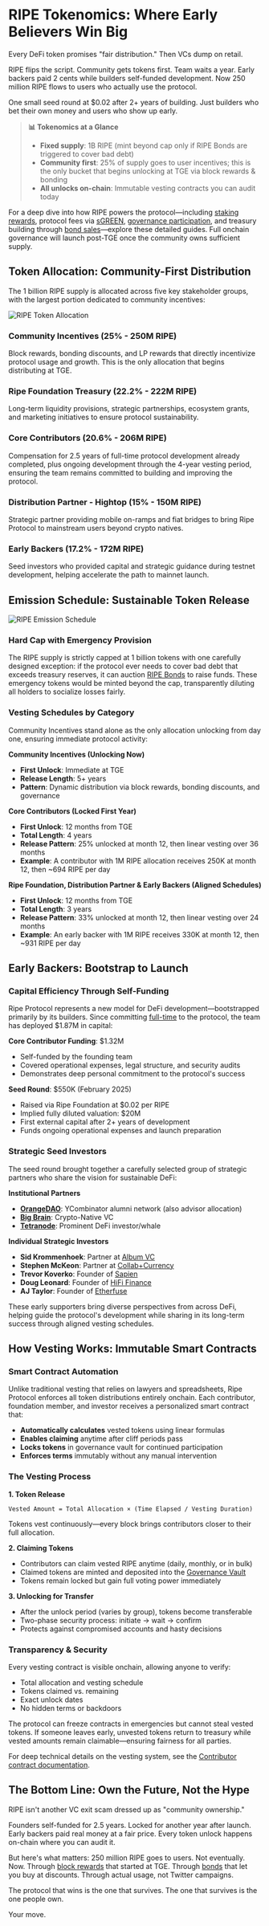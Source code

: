 # RIPE Tokenomics: Where Early Believers Win Big

Every DeFi token promises "fair distribution." Then VCs dump on retail.

RIPE flips the script. Community gets tokens first. Team waits a year. Early backers paid 2 cents while builders self-funded development. Now 250 million RIPE flows to users who actually use the protocol.

One small seed round at $0.02 after 2+ years of building. Just builders who bet their own money and users who show up early.

> **📊 Tokenomics at a Glance**
> - **Fixed supply**: 1B RIPE (mint beyond cap only if RIPE Bonds are triggered to cover bad debt)
> - **Community first**: 25% of supply goes to user incentives; this is the only bucket that begins unlocking at TGE via block rewards & bonding
> - **All unlocks on-chain**: Immutable vesting contracts you can audit today

For a deep dive into how RIPE powers the protocol—including [staking rewards](06-ripe-rewards.md), protocol fees via [sGREEN](04-sgreen.md), [governance participation](08-governance.md), and treasury building through [bond sales](10-bonds.md)—explore these detailed guides. Full onchain governance will launch post-TGE once the community owns sufficient supply.

## Token Allocation: Community-First Distribution

The 1 billion RIPE supply is allocated across five key stakeholder groups, with the largest portion dedicated to community incentives:

![RIPE Token Allocation](https://miro.medium.com/v2/format:webp/1*2OWDZIl3gjqJl_B6JXyyaw.png)

### Community Incentives (25% - 250M RIPE)
Block rewards, bonding discounts, and LP rewards that directly incentivize protocol usage and growth. This is the only allocation that begins distributing at TGE.

### Ripe Foundation Treasury (22.2% - 222M RIPE)
Long-term liquidity provisions, strategic partnerships, ecosystem grants, and marketing initiatives to ensure protocol sustainability.

### Core Contributors (20.6% - 206M RIPE)
Compensation for 2.5 years of full-time protocol development already completed, plus ongoing development through the 4-year vesting period, ensuring the team remains committed to building and improving the protocol.

### Distribution Partner - Hightop (15% - 150M RIPE)
Strategic partner providing mobile on-ramps and fiat bridges to bring Ripe Protocol to mainstream users beyond crypto natives.

### Early Backers (17.2% - 172M RIPE)
Seed investors who provided capital and strategic guidance during testnet development, helping accelerate the path to mainnet launch.

## Emission Schedule: Sustainable Token Release

![RIPE Emission Schedule](https://miro.medium.com/v2/format:webp/1*_cx_OWu-kZAygnVZeLI5Cw.png)

### Hard Cap with Emergency Provision

The RIPE supply is strictly capped at 1 billion tokens with one carefully designed exception: if the protocol ever needs to cover bad debt that exceeds treasury reserves, it can auction [RIPE Bonds](10-bonds.md) to raise funds. These emergency tokens would be minted beyond the cap, transparently diluting all holders to socialize losses fairly.

### Vesting Schedules by Category

Community Incentives stand alone as the only allocation unlocking from day one, ensuring immediate protocol activity:

**Community Incentives (Unlocking Now)**
- **First Unlock**: Immediate at TGE
- **Release Length**: 5+ years
- **Pattern**: Dynamic distribution via block rewards, bonding discounts, and governance

**Core Contributors (Locked First Year)**
- **First Unlock**: 12 months from TGE
- **Total Length**: 4 years
- **Release Pattern**: 25% unlocked at month 12, then linear vesting over 36 months
- **Example**: A contributor with 1M RIPE allocation receives 250K at month 12, then ~694 RIPE per day

**Ripe Foundation, Distribution Partner & Early Backers (Aligned Schedules)**
- **First Unlock**: 12 months from TGE
- **Total Length**: 3 years
- **Release Pattern**: 33% unlocked at month 12, then linear vesting over 24 months
- **Example**: An early backer with 1M RIPE receives 330K at month 12, then ~931 RIPE per day

## Early Backers: Bootstrap to Launch

### Capital Efficiency Through Self-Funding

Ripe Protocol represents a new model for DeFi development—bootstrapped primarily by its builders. Since committing [full-time](https://medium.com/hightop/hightop-sunset-ripe-sunrise-b2559ff9a7e4) to the protocol, the team has deployed $1.87M in capital:

**Core Contributor Funding**: $1.32M
- Self-funded by the founding team
- Covered operational expenses, legal structure, and security audits
- Demonstrates deep personal commitment to the protocol's success

**Seed Round**: $550K (February 2025)
- Raised via Ripe Foundation at $0.02 per RIPE
- Implied fully diluted valuation: $20M
- First external capital after 2+ years of development
- Funds ongoing operational expenses and launch preparation

### Strategic Seed Investors

The seed round brought together a carefully selected group of strategic partners who share the vision for sustainable DeFi:

**Institutional Partners**
- **[OrangeDAO](https://www.orangedao.xyz/)**: YCombinator alumni network (also advisor allocation)
- **[Big Brain](https://www.bigbrain.holdings/)**: Crypto-Native VC
- **[Tetranode](https://x.com/Tetranode)**: Prominent DeFi investor/whale

**Individual Strategic Investors**
- **Sid Krommenhoek**: Partner at [Album VC](https://www.album.vc/)
- **Stephen McKeon**: Partner at [Collab+Currency](https://www.collabcurrency.com/)
- **Trevor Koverko**: Founder of [Sapien](https://www.sapien.io/)
- **Doug Leonard**: Founder of [HiFi Finance](https://hifi.finance/)
- **AJ Taylor**: Founder of [Etherfuse](https://www.etherfuse.com/)

These early supporters bring diverse perspectives from across DeFi, helping guide the protocol's development while sharing in its long-term success through aligned vesting schedules.

## How Vesting Works: Immutable Smart Contracts

### Smart Contract Automation

Unlike traditional vesting that relies on lawyers and spreadsheets, Ripe Protocol enforces all token distributions entirely onchain. Each contributor, foundation member, and investor receives a personalized smart contract that:

- **Automatically calculates** vested tokens using linear formulas
- **Enables claiming** anytime after cliff periods pass
- **Locks tokens** in governance vault for continued participation
- **Enforces terms** immutably without any manual intervention

### The Vesting Process

**1. Token Release**
```
Vested Amount = Total Allocation × (Time Elapsed / Vesting Duration)
```
Tokens vest continuously—every block brings contributors closer to their full allocation.

**2. Claiming Tokens**
- Contributors can claim vested RIPE anytime (daily, monthly, or in bulk)
- Claimed tokens are minted and deposited into the [Governance Vault](08-governance.md)
- Tokens remain locked but gain full voting power immediately

**3. Unlocking for Transfer**
- After the unlock period (varies by group), tokens become transferable
- Two-phase security process: initiate → wait → confirm
- Protects against compromised accounts and hasty decisions

### Transparency & Security

Every vesting contract is visible onchain, allowing anyone to verify:
- Total allocation and vesting schedule
- Tokens claimed vs. remaining
- Exact unlock dates
- No hidden terms or backdoors

The protocol can freeze contracts in emergencies but cannot steal vested tokens. If someone leaves early, unvested tokens return to treasury while vested amounts remain claimable—ensuring fairness for all parties.

For deep technical details on the vesting system, see the [Contributor contract documentation](../technical/modules/Contributor.md).

## The Bottom Line: Own the Future, Not the Hype

RIPE isn't another VC exit scam dressed up as "community ownership."

Founders self-funded for 2.5 years. Locked for another year after launch. Early backers paid real money at a fair price. Every token unlock happens on-chain where you can audit it.

But here's what matters: 250 million RIPE goes to users. Not eventually. Now. Through [block rewards](06-ripe-rewards.md) that started at TGE. Through [bonds](10-bonds.md) that let you buy at discounts. Through actual usage, not Twitter campaigns.

The protocol that wins is the one that survives. The one that survives is the one people own.

Your move.